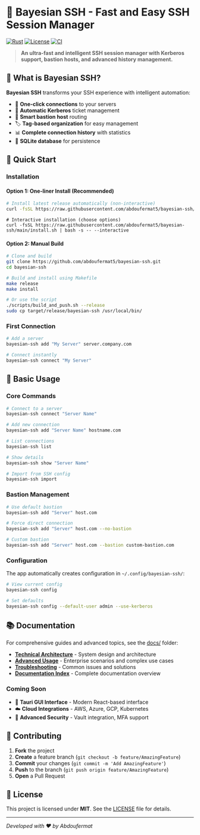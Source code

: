 # 🚀 Bayesian SSH - Fast and Easy SSH Session Manager

[![Rust](https://img.shields.io/badge/Rust-1.70+-blue.svg)](https://rustup.rs/)
[![License](https://img.shields.io/badge/License-MIT-green.svg)](LICENSE)
[![CI](https://github.com/abdoufermat5/bayesian-ssh/workflows/CI/badge.svg)](https://github.com/abdoufermat5/bayesian-ssh/actions/workflows/ci.yml)

> **An ultra-fast and intelligent SSH session manager with Kerberos support, bastion hosts, and advanced history management.**

## 🎯 What is Bayesian SSH?

**Bayesian SSH** transforms your SSH experience with intelligent automation:

- 🚀 **One-click connections** to your servers
- 🔐 **Automatic Kerberos** ticket management
- 🚪 **Smart bastion host** routing
- 🏷️ **Tag-based organization** for easy management
- 📊 **Complete connection history** with statistics
- 💾 **SQLite database** for persistence

## 🚀 Quick Start

### Installation

#### Option 1: One-liner Install (Recommended)
```bash
# Install latest release automatically (non-interactive)
curl -fsSL https://raw.githubusercontent.com/abdoufermat5/bayesian-ssh/main/install.sh | bash
```

```
# Interactive installation (choose options)
curl -fsSL https://raw.githubusercontent.com/abdoufermat5/bayesian-ssh/main/install.sh | bash -s -- --interactive
```

#### Option 2: Manual Build
```bash
# Clone and build
git clone https://github.com/abdoufermat5/bayesian-ssh.git
cd bayesian-ssh

# Build and install using Makefile
make release
make install

# Or use the script
./scripts/build_and_push.sh --release
sudo cp target/release/bayesian-ssh /usr/local/bin/
```

### First Connection
```bash
# Add a server
bayesian-ssh add "My Server" server.company.com

# Connect instantly
bayesian-ssh connect "My Server"
```

## 📖 Basic Usage

### Core Commands
```bash
# Connect to a server
bayesian-ssh connect "Server Name"

# Add new connection
bayesian-ssh add "Server Name" hostname.com

# List connections
bayesian-ssh list

# Show details
bayesian-ssh show "Server Name"

# Import from SSH config
bayesian-ssh import
```

### Bastion Management
```bash
# Use default bastion
bayesian-ssh add "Server" host.com

# Force direct connection
bayesian-ssh add "Server" host.com --no-bastion

# Custom bastion
bayesian-ssh add "Server" host.com --bastion custom-bastion.com
```


### Configuration

The app automatically creates configuration in `~/.config/bayesian-ssh/`:

```bash
# View current config
bayesian-ssh config

# Set defaults
bayesian-ssh config --default-user admin --use-kerberos
```

## 📚 Documentation

For comprehensive guides and advanced topics, see the [docs/](docs/) folder:

- **[Technical Architecture](docs/technical-architecture.md)** - System design and architecture
- **[Advanced Usage](docs/advanced-usage.md)** - Enterprise scenarios and complex use cases  
- **[Troubleshooting](docs/troubleshooting.md)** - Common issues and solutions
- **[Documentation Index](docs/README.md)** - Complete documentation overview


### Coming Soon
- 🎨 **Tauri GUI Interface** - Modern React-based interface
- ☁️ **Cloud Integrations** - AWS, Azure, GCP, Kubernetes
- 🔐 **Advanced Security** - Vault integration, MFA support

## 🤝 Contributing

1. **Fork** the project
2. **Create** a feature branch (`git checkout -b feature/AmazingFeature`)
3. **Commit** your changes (`git commit -m 'Add AmazingFeature'`)
4. **Push** to the branch (`git push origin feature/AmazingFeature`)
5. **Open** a Pull Request

## 📄 License

This project is licensed under **MIT**. See the [LICENSE](LICENSE) file for details.

---


*Developed with ❤️ by Abdoufermat*
